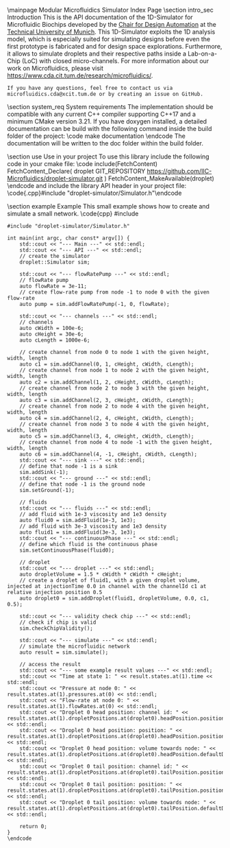  \mainpage Modular Microfluidics Simulator Index Page
  \section intro_sec Introduction
    This is the API documentation of the 1D-Simulator for Microfluidic Biochips developed by the [Chair for Design Automation](https://www.cda.cit.tum.de/) at the [Technical University of Munich](https://www.tum.de/). 
    This 1D-Simulator exploits the 1D analysis model, which is especially suited for simulating designs before even the first prototype is fabricated and for design space explorations. Furthermore, it allows to simulate droplets and their respective paths inside a Lab-on-a-Chip (LoC) with closed micro-channels. 
    For more information about our work on Microfluidics, please visit https://www.cda.cit.tum.de/research/microfluidics/. 

    If you have any questions, feel free to contact us via microfluidics.cda@xcit.tum.de or by creating an issue on GitHub. 

  \section system_req System requirements
    The implementation should be compatible with any current C++ compiler supporting C++17 and a minimum CMake version 3.21. 
    If you have doxygen installed, a detailed documentation can be build with the following command inside the build folder of the project:
    \code make documentation \endcode
    The documentation will be written to the doc folder within the build folder.

  \section use Use in your project
    To use this library include the following code in your cmake file:
    \code
    include(FetchContent)
    FetchContent_Declare(
        droplet
        GIT_REPOSITORY https://github.com/IIC-Microfluidics/droplet-simulator.git
    )
    FetchContent_MakeAvailable(droplet)
    \endcode
    and include the library API header in your project file:
    \code{.cpp}#include "droplet-simulator/Simulator.h"\endcode

  \section example Example
    This small example shows how to create and simulate a small network. 
    \code{cpp}
    #include <iostream>

    #include "droplet-simulator/Simulator.h"

    int main(int argc, char const* argv[]) {
        std::cout << "--- Main ---" << std::endl;
        std::cout << "--- API ---" << std::endl;
        // create the simulator
        droplet::Simulator sim; 

        std::cout << "--- flowRatePump ---" << std::endl;
        // flowRate pump
        auto flowRate = 3e-11;
        // create flow-rate pump from node -1 to node 0 with the given flow-rate
        auto pump = sim.addFlowRatePump(-1, 0, flowRate); 

        std::cout << "--- channels ---" << std::endl;
        // channels
        auto cWidth = 100e-6; 
        auto cHeight = 30e-6;
        auto cLength = 1000e-6;

        // create channel from node 0 to node 1 with the given height, width, length
        auto c1 = sim.addChannel(0, 1, cHeight, cWidth, cLength); 
        // create channel from node 1 to node 2 with the given height, width, length
        auto c2 = sim.addChannel(1, 2, cHeight, cWidth, cLength); 
        // create channel from node 2 to node 3 with the given height, width, length
        auto c3 = sim.addChannel(2, 3, cHeight, cWidth, cLength); 
        // create channel from node 2 to node 4 with the given height, width, length
        auto c4 = sim.addChannel(2, 4, cHeight, cWidth, cLength); 
        // create channel from node 3 to node 4 with the given height, width, length
        auto c5 = sim.addChannel(3, 4, cHeight, cWidth, cLength); 
        // create channel from node 4 to node -1 with the given height, width, length
        auto c6 = sim.addChannel(4, -1, cHeight, cWidth, cLength); 
        std::cout << "--- sink ---" << std::endl;
        // define that node -1 is a sink
        sim.addSink(-1);
        std::cout << "--- ground ---" << std::endl;
        // define that node -1 is the ground node
        sim.setGround(-1); 

        // fluids
        std::cout << "--- fluids ---" << std::endl;
        // add fluid with 1e-3 viscosity and 1e3 density
        auto fluid0 = sim.addFluid(1e-3, 1e3); 
        // add fluid with 3e-3 viscosity and 1e3 density
        auto fluid1 = sim.addFluid(3e-3, 1e3); 
        std::cout << "--- continuousPhase ---" << std::endl;
        // define which fluid is the continuous phase
        sim.setContinuousPhase(fluid0); 

        // droplet
        std::cout << "--- droplet ---" << std::endl;
        auto dropletVolume = 1.5 * cWidth * cWidth * cHeight; 
        // create a droplet of fluid1, with a given droplet volume, injected at injectionTime 0.0 in channel with the channelId c1 at relative injection position 0.5 
        auto droplet0 = sim.addDroplet(fluid1, dropletVolume, 0.0, c1, 0.5); 

        std::cout << "--- validity check chip ---" << std::endl;
        // check if chip is valid
        sim.checkChipValidity(); 

        std::cout << "--- simulate ---" << std::endl;
        // simulate the microfluidic network
        auto result = sim.simulate(); 

        // access the result
        std::cout << "--- some example result values ---" << std::endl;
        std::cout << "Time at state 1: " << result.states.at(1).time << std::endl;
        std::cout << "Pressure at node 0: " << result.states.at(1).pressures.at(0) << std::endl;
        std::cout << "Flow-rate at node 0: " << result.states.at(1).flowRates.at(0) << std::endl;
        std::cout << "Droplet 0 head position: channel id: " << result.states.at(1).dropletPositions.at(droplet0).headPosition.position.channelId << std::endl;
        std::cout << "Droplet 0 head position: position: " << result.states.at(1).dropletPositions.at(droplet0).headPosition.position.position << std::endl;
        std::cout << "Droplet 0 head position: volume towards node: " << result.states.at(1).dropletPositions.at(droplet0).headPosition.defaultDirection << std::endl;
        std::cout << "Droplet 0 tail position: channel id: " << result.states.at(1).dropletPositions.at(droplet0).tailPosition.position.channelId << std::endl;
        std::cout << "Droplet 0 tail position: position: " << result.states.at(1).dropletPositions.at(droplet0).tailPosition.position.position << std::endl;
        std::cout << "Droplet 0 tail position: volume towards node: " << result.states.at(1).dropletPositions.at(droplet0).tailPosition.defaultDirection << std::endl;

        return 0;
    }
    \endcode

 

